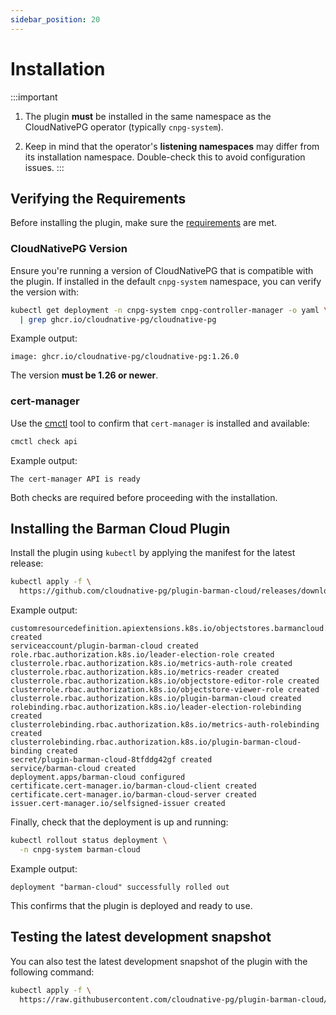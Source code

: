 ```yaml
---
sidebar_position: 20
---
```


# Installation

<!-- SPDX-License-Identifier: CC-BY-4.0 -->

:::important
1. The plugin **must** be installed in the same namespace as the CloudNativePG
   operator (typically `cnpg-system`).

2. Keep in mind that the operator's **listening namespaces** may differ from its
   installation namespace. Double-check this to avoid configuration issues.
:::

## Verifying the Requirements

Before installing the plugin, make sure the [requirements](intro.md#requirements) are met.

### CloudNativePG Version

Ensure you're running a version of CloudNativePG that is compatible with the
plugin. If installed in the default `cnpg-system` namespace, you can verify the
version with:

```sh
kubectl get deployment -n cnpg-system cnpg-controller-manager -o yaml \
  | grep ghcr.io/cloudnative-pg/cloudnative-pg
```

Example output:

```output
image: ghcr.io/cloudnative-pg/cloudnative-pg:1.26.0
```

The version **must be 1.26 or newer**.

### cert-manager

Use the [cmctl](https://cert-manager.io/docs/reference/cmctl/#installation)
tool to confirm that `cert-manager` is installed and available:

```sh
cmctl check api
```

Example output:

```output
The cert-manager API is ready
```

Both checks are required before proceeding with the installation.

## Installing the Barman Cloud Plugin

Install the plugin using `kubectl` by applying the manifest for the latest
release:

<!-- x-release-please-start-version -->

```sh
kubectl apply -f \
  https://github.com/cloudnative-pg/plugin-barman-cloud/releases/download/v0.3.0/manifest.yaml
```

<!-- x-release-please-end -->

Example output:

```output
customresourcedefinition.apiextensions.k8s.io/objectstores.barmancloud.cnpg.io created
serviceaccount/plugin-barman-cloud created
role.rbac.authorization.k8s.io/leader-election-role created
clusterrole.rbac.authorization.k8s.io/metrics-auth-role created
clusterrole.rbac.authorization.k8s.io/metrics-reader created
clusterrole.rbac.authorization.k8s.io/objectstore-editor-role created
clusterrole.rbac.authorization.k8s.io/objectstore-viewer-role created
clusterrole.rbac.authorization.k8s.io/plugin-barman-cloud created
rolebinding.rbac.authorization.k8s.io/leader-election-rolebinding created
clusterrolebinding.rbac.authorization.k8s.io/metrics-auth-rolebinding created
clusterrolebinding.rbac.authorization.k8s.io/plugin-barman-cloud-binding created
secret/plugin-barman-cloud-8tfddg42gf created
service/barman-cloud created
deployment.apps/barman-cloud configured
certificate.cert-manager.io/barman-cloud-client created
certificate.cert-manager.io/barman-cloud-server created
issuer.cert-manager.io/selfsigned-issuer created
```

Finally, check that the deployment is up and running:

```sh
kubectl rollout status deployment \
  -n cnpg-system barman-cloud
```

Example output:

```output
deployment "barman-cloud" successfully rolled out
```

This confirms that the plugin is deployed and ready to use.

## Testing the latest development snapshot

You can also test the latest development snapshot of the plugin with the
following command:

```sh
kubectl apply -f \
  https://raw.githubusercontent.com/cloudnative-pg/plugin-barman-cloud/refs/heads/main/manifest.yaml
```


